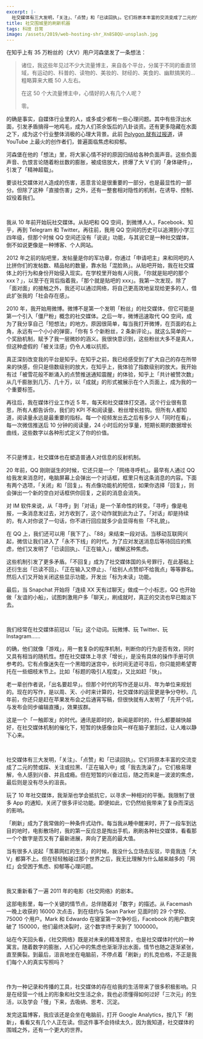 ```yaml
---
excerpt: |-
  社交媒体有三大发明，「关注」、「点赞」和「已读回执」。它们将原本丰富的交流变成了二元的赞或踩、关注或拉黑、「正在输入中」或「我去洗澡了」。它们极易理解，令人感到兴奋、并且成瘾。但在短暂的兴奋过后，随之而来是一波波的焦虑，最后则是没有尽头的沮丧。
title: 社交围城里的刷新机器
tags: 科技 日常
image: /assets/2019/web-hosting-shr_Xn8S8QU-unsplash.jpg
---
```


在知乎上有 35 万粉丝的（大V）用户河森堡发了一条想法：

> 诸位，我这些年见过不少大流量博主，来自各个平台，分属于不同的垂直领域，有运动的、科普的、读物的、美妆的、财经的、美食的、幽默搞笑的...粗略算来大概 50 人左右。
>
> 在这 50 个大流量博主中，心情好的人有几个人呢？
>
> 零。

的确是事实，自媒体行业里的人，或多或少都有一些心理问题。其中有些浮出水面，引发矛盾搞得一地鸡毛，成为人们茶余饭后的八卦谈资。还有更多隐藏在水面之下，成为这个行业整体消极的心理大背景。此前 [Polygon 就有过报道](https://www.polygon.com/2018/6/1/17413542/burnout-mental-health-awareness-youtube-elle-mills-el-rubius-bobby-burns-pewdiepie)，讲 YouTube 上最火的创作者们，普遍面临焦虑和抑郁。

河森堡在他的「想法」里，将大家心情不好的原因归结给各种负面声音。这些负面声音、仇恨言论随着粉丝数的膨胀，被成倍放大，挤爆了大 V 们的「身体硬件」，引发了「精神超载」。

要谈社交媒体对人造成的伤害，恶意言论是很重要的一部分，也是最显性的一部分。但除了这种「直接伤害」之外，还有一整套相对隐性的机制，在诱导、控制、奴役着我们。

<br>

我从 10 年前开始玩社交媒体。从贴吧和 QQ 空间，到微博人人，Facebook、知乎，再到 Telegram 和 Twitter。再往前，我用 QQ 空间的历史可以追溯到小学三四年级，但那个时候 QQ 空间还没有「说说」功能，与其说它是一种社交媒体，倒不如说更像是一种博客、个人网站。

2012 年之前的贴吧里，发帖量是你的军功章，你通过「申请吧主」来和同吧的人比拼你们的发帖数、精品帖的数量，靠水贴「混脸熟」。从贴吧开始，我在社交媒体上的行为和身份开始侵入现实。在学校里开始有人问我，「你就是贴吧的那个 xxx？」，以至于在背后指着我，「那个就是贴吧的 xxx」。我第一次发现，除了「面对面」的接触之外，我还可以通过网络，将自己更高效地呈现给更多的人，借此扩张我的「社会存在感」。

2010 年，我开始用微博。微博不是第一个发明「粉丝」的社交媒体，但它可能是第一个引入「僵尸粉」概念的社交媒体。之后一年，微博迅速取代 QQ 空间，成为了我分享自己「短想法」的地方。原因很简单，每当我打开微博，在页面的右上角，永远有一个小小的弹窗，「你有 5 个新粉丝，2 条新评论」。就这么简单的一个奖励机制，赋予了我一层微妙的涵义。我很快意识到，这些粉丝大多不是真人，但这种虚假的「被关注感」仍令人难以抗拒。

真正深刻改变我的平台是知乎。在知乎之前，我已经感受到了扩大自己的存在所带来的快感，但只是倍数级别的放大，在知乎上，我体验了指数级别的放大。我开始有过「被雪花般不断涌入的点赞推送通知震醒」的体验，知乎上「共计被赞次数」从几千膨胀到几万、几十万，以「成就」的形式被展示在个人页面上，成为我的一个重要标签。

再往后，我在媒体行业工作近 5 年，每天和社交媒体打交道。这个行业很有意思，所有人都告诉你，我们的 KPI 不和阅读量、粉丝增长挂钩。但所有人都知道，阅读量永远是最重要的指标。每一个视频发出去之后有多少人「同时在看」，每一次微信推送后 10 分钟的阅读量，24 小时后的分享量，短期长期的数据增长曲线，这些数字以各种形式定义了你的价值。

<br>

不只是博主，社交媒体也在塑造普通人对信息的反射机制。

20 年前，QQ 刚刚诞生的时候，它还只是一个「网络寻呼机」。最早有人通过 QQ 给我发来消息时，电脑屏幕上会弹出一个对话框，框里只有这条消息的内容。下面有两个选项，「关闭」和「回复」。有点像功能机的短信，如果你选择「回复」，则会弹出一个新的空白对话框供你回复，之前的消息会消失。

对 IM 软件来说，从「寻呼」到「对话」是一个革命性的转变。「寻呼」像是电报，一条消息发过去，对方收到了，这个动作就到此为止了。「对话」却是持续的，有人对你说了一句话，你不进行回应就多少会显得有些「不礼貌」。

在 QQ 上，我们还可以用「我下了」、「88」来结束一段对话。当移动互联网兴起，微信让我们进入了「永不下线」的时代。为了应对发送消息后等待回应的焦虑，他们又发明了「已读回执」、「正在输入」，缓解这种焦虑。

这些机制引发了更多矛盾。「不回复」成为了社交媒体国的头号罪行，在此基础上还衍生出「已读不回」、「正在输入又停止」、「给别人点赞却不给我点」等等罪名。然后人们又开始关闭这些显示功能，开发出「标为未读」功能。

最后，当 Snapchat 开始将「连续 XX 天有过聊天」做成一个小标志，QQ 也开始做「友谊的小船」，试图刺激用户多「聊天」，刷成就时，真正的交流也早已黯淡下去。

<br>

我们经常在社交媒体前冠以「玩」这个动词。玩微博、玩 Twitter、玩 Instagram……

的确，他们就像「游戏」，用一套复杂的程序机制，判断你的行为是否有效，同时又具有相当的随机性。想在社交媒体上寻求「增长」，是没有具体的操作手册可供参考的。它有点像迷失在一个黑暗的迷宫中，长时间无迹可寻后，你只能把希望寄托在一些细枝末节上。比如「标题的吸引人程度」，又比如赶「快」。

老一辈创作者说，「出名要趁早」。但那个时代的写作还是以月、年为单位来规划的。现在的写作，是以周、天、小时来计算的，社交媒体的运营更是争分夺秒。几年前，你还只是赶在苹果发布会之后通宵写稿，但很快就有人发明了「先开个坑，与发布会同步编辑直播」，效果拔群。

这是一个「一触即发」的时代。通讯是即时的，新闻是即时的，什么都要越快越好，在社交媒体机制的催化下，短暂的快感像台风一样在脑子里刮过，让人难以静下心来。

<br>

社交媒体有三大发明，「关注」、「点赞」和「已读回执」。它们将原本丰富的交流变成了二元的赞或踩、关注或拉黑、「正在输入中」或「我去洗澡了」。它们极易理解，令人感到兴奋、并且成瘾。但在短暂的兴奋过后，随之而来是一波波的焦虑，最后则是没有尽头的沮丧。

玩了 10 年社交媒体，我渐渐也学会抵抗它，以寻求一种相对的平衡。我限制了很多 App 的通知，关闭了很多评论功能。即便如此，它仍然给我带来了复杂而深远的影响。

「刷新」成为了我常做的一种条件式动作。每当我从睡中醒来时，开了一段车到达目的地时，电影散场时，我的第一反应总是掏出手机，刷刷各种社交媒体，看看那一个个数字是否又有了最新进展，奔向了更高的最大值。

当有很多人说起「羡慕网红的生活」的时候，我没什么立场去反驳，毕竟我连「大V」都算不上。但在轻轻触碰过那个世界之后，我无比理解为什么越来越多的「网红」会受困于焦虑、抑郁等心理问题。

<br>

我又重新看了一遍 2011 年的电影《社交网络》的剧本。

这部电影里，每一个关键的情节点，总伴随着对「数字」的描述。从 Facemash 一晚上收获的 16000 次点击，到在纽约与 Sean Parker 见面时的 29 个学校、75000 个用户。Mark 和 Edwardo 在寝室第一次争吵后，Facebook 的用户数突破了 150000，他们最终决裂时，这个数字终于来到了 1000000。

站在今天回头看，《社交网络》既是对未来的精准预言，也是社交媒体时代的一种寓言。随着数字的膨胀，人们心中的焦虑也渐渐浮出水面，情节也随之逐渐紧张，直至撕裂。到最后，沮丧地坐在电脑前，不停点着「刷新」的扎克伯格，不正是我们每个人的真实写照吗？

<br>

作为一种记录和传播的工具，社交媒体的存在给我的生活带来了很多积极影响。只是在经营一个线上的形象和社交生活之余，我也必须懂得如何过好「三次元」的生活，以及学会「慢」下来，去吸纳、思考、沉淀。

发完这篇博客，我应该还是会坐在电脑前，打开 Google Analytics，按几下「刷新」，看看又有几个人正在读。但这件事不会持续太久，因为我知道，社交媒体的围城之外，还有一个更大的世界。
